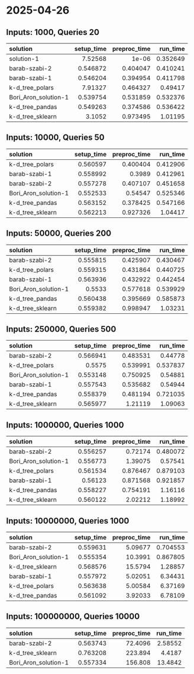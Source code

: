 # 2025-04-26

## Inputs: 1000, Queries 20

| solution             |   setup_time |   preproc_time |   run_time |
|:---------------------|-------------:|---------------:|-----------:|
| solution-1           |     7.52568  |       1e-06    |   0.352649 |
| barab-szabi-2        |     0.546872 |       0.404047 |   0.410241 |
| barab-szabi-1        |     0.546204 |       0.394954 |   0.411798 |
| k-d_tree_polars      |     7.91327  |       0.464327 |   0.49417  |
| Bori_Aron_solution-1 |     0.539754 |       0.531859 |   0.532376 |
| k-d_tree_pandas      |     0.549263 |       0.374586 |   0.536422 |
| k-d_tree_sklearn     |     3.1052   |       0.973495 |   1.01195  |

## Inputs: 10000, Queries 50

| solution             |   setup_time |   preproc_time |   run_time |
|:---------------------|-------------:|---------------:|-----------:|
| k-d_tree_polars      |     0.560597 |       0.400404 |   0.412906 |
| barab-szabi-1        |     0.558992 |       0.3989   |   0.412961 |
| barab-szabi-2        |     0.557278 |       0.407107 |   0.451658 |
| Bori_Aron_solution-1 |     0.552533 |       0.54547  |   0.525346 |
| k-d_tree_pandas      |     0.563152 |       0.378425 |   0.547166 |
| k-d_tree_sklearn     |     0.562213 |       0.927326 |   1.04417  |

## Inputs: 50000, Queries 200

| solution             |   setup_time |   preproc_time |   run_time |
|:---------------------|-------------:|---------------:|-----------:|
| barab-szabi-2        |     0.555815 |       0.425907 |   0.430467 |
| k-d_tree_polars      |     0.559315 |       0.431864 |   0.440725 |
| barab-szabi-1        |     0.563936 |       0.432922 |   0.442454 |
| Bori_Aron_solution-1 |     0.5533   |       0.577618 |   0.539929 |
| k-d_tree_pandas      |     0.560438 |       0.395669 |   0.585873 |
| k-d_tree_sklearn     |     0.559382 |       0.998947 |   1.03231  |

## Inputs: 250000, Queries 500

| solution             |   setup_time |   preproc_time |   run_time |
|:---------------------|-------------:|---------------:|-----------:|
| barab-szabi-2        |     0.566941 |       0.483531 |   0.44778  |
| k-d_tree_polars      |     0.5575   |       0.539991 |   0.537837 |
| Bori_Aron_solution-1 |     0.553148 |       0.750925 |   0.54881  |
| barab-szabi-1        |     0.557543 |       0.535682 |   0.54944  |
| k-d_tree_pandas      |     0.558379 |       0.481194 |   0.721035 |
| k-d_tree_sklearn     |     0.565977 |       1.21119  |   1.09063  |

## Inputs: 1000000, Queries 1000

| solution             |   setup_time |   preproc_time |   run_time |
|:---------------------|-------------:|---------------:|-----------:|
| barab-szabi-2        |     0.556257 |       0.72174  |   0.480072 |
| Bori_Aron_solution-1 |     0.556773 |       1.39075  |   0.57541  |
| k-d_tree_polars      |     0.561534 |       0.876467 |   0.879103 |
| barab-szabi-1        |     0.56123  |       0.871568 |   0.921857 |
| k-d_tree_pandas      |     0.558227 |       0.754191 |   1.16116  |
| k-d_tree_sklearn     |     0.560122 |       2.02212  |   1.18992  |

## Inputs: 10000000, Queries 1000

| solution             |   setup_time |   preproc_time |   run_time |
|:---------------------|-------------:|---------------:|-----------:|
| barab-szabi-2        |     0.559631 |        5.09677 |   0.704553 |
| Bori_Aron_solution-1 |     0.555354 |       10.3991  |   0.867805 |
| k-d_tree_sklearn     |     0.568576 |       15.5794  |   1.28857  |
| barab-szabi-1        |     0.557972 |        5.02051 |   6.34431  |
| k-d_tree_polars      |     0.563638 |        5.00584 |   6.37169  |
| k-d_tree_pandas      |     0.561092 |        3.92033 |   6.78109  |

## Inputs: 100000000, Queries 10000

| solution             |   setup_time |   preproc_time |   run_time |
|:---------------------|-------------:|---------------:|-----------:|
| barab-szabi-2        |     0.563743 |        72.4096 |    2.58552 |
| k-d_tree_sklearn     |     0.763208 |       223.894  |    4.4187  |
| Bori_Aron_solution-1 |     0.557334 |       156.808  |   13.4842  |